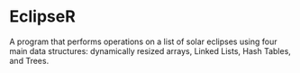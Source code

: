# EclipseR
A program that performs operations on a list of solar eclipses using four main data structures: dynamically resized arrays, Linked Lists, Hash Tables, and Trees.
